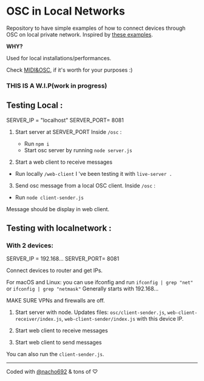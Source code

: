 # OSC in Local Networks
Repository to have simple examples of how to connect devices through OSC on local private network. 
Inspired by [these examples](https://github.com/genekogan/p5js-osc).


**WHY?**

Used for local installations/performances. 

Check [MIDI&OSC](https://www.youtube.com/watch?v=begeAcU0TP4), if it's worth for your purposes :)


### **THIS IS A W.I.P(work in progress)**

## Testing Local : 
SERVER_IP = "localhost"
SERVER_PORT= 8081

1. Start server at SERVER_PORT
   Inside `/osc` : 
    - Run `npm i`
    - Start osc server by running `node server.js`

2.  Start a web client to receive messages 
   - Run locally `/web-client` 
    I 've been testing it with `live-server .`

3.  Send osc message from a local OSC client.
   Inside `/osc` :
   - Run `node client-sender.js`
  
Message should be display in web client.


## Testing with localnetwork :
### With 2 devices:
SERVER_IP = 192.168...
SERVER_PORT= 8081

Connect devices to router and get  IPs.

For macOS and Linux: you can use ifconfig and run `ifconfig | grep "net"` or `ifconfig | grep "netmask"` 
Generally starts with 192.168...

MAKE SURE VPNs and firewalls are off.

1. Start server with node. Updates files:
   `osc/client-sender.js`, 
   `web-client-receiver/index.js`,
   `web-client-sender/index.js`
   with this device IP.

2. Start web client to receive messages

3. Start web client to send messages

You can also run the `client-sender.js`.

<hr/>

Coded with [@nacho692](https://github.com/nacho692) & tons of ♡
